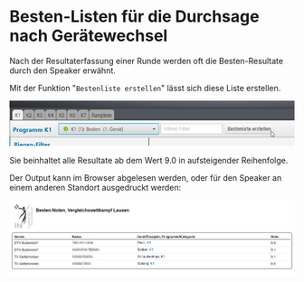 # Besten-Listen für die Durchsage nach Gerätewechsel

Nach der Resultaterfassung einer Runde werden oft die Besten-Resultate durch den Speaker erwähnt.

Mit der Funktion "`Bestenliste erstellen`" lässt sich diese Liste erstellen.

![](<../assets/bestenliste-erstellen (1).png>)

Sie beinhaltet alle Resultate ab dem Wert 9.0 in aufsteigender Reihenfolge.

Der Output kann im Browser abgelesen werden, oder für den Speaker an einem anderen Standort ausgedruckt werden:

![](<../assets/bestenliste (1).png>)
